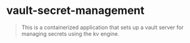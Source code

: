 # vault-secret-management
> This is a containerized application that sets up a vault server for managing secrets using the kv engine.
